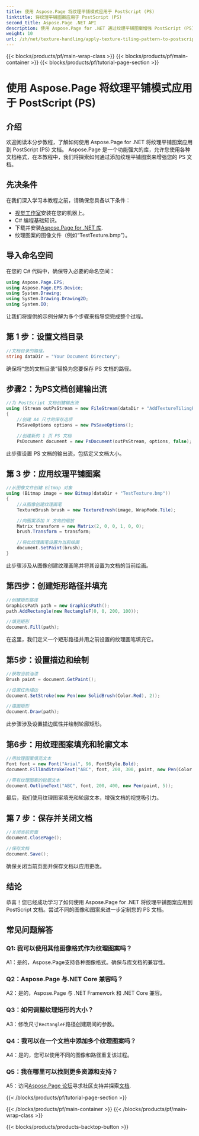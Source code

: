 ```yaml
---
title: 使用 Aspose.Page 将纹理平铺模式应用于 PostScript (PS)
linktitle: 将纹理平铺图案应用于 PostScript (PS)
second_title: Aspose.Page .NET API
description: 使用 Aspose.Page for .NET 通过纹理平铺图案增强 PostScript (PS) 文档。请按照我们的分步指南进行创意操作。
weight: 10
url: /zh/net/texture-handling/apply-texture-tiling-pattern-to-postscript-ps/
---
```


{{< blocks/products/pf/main-wrap-class >}}
{{< blocks/products/pf/main-container >}}
{{< blocks/products/pf/tutorial-page-section >}}

# 使用 Aspose.Page 将纹理平铺模式应用于 PostScript (PS)

## 介绍

欢迎阅读本分步教程，了解如何使用 Aspose.Page for .NET 将纹理平铺图案应用到 PostScript (PS) 文档。 Aspose.Page 是一个功能强大的库，允许您使用各种文档格式，在本教程中，我们将探索如何通过添加纹理平铺图案来增强您的 PS 文档。

## 先决条件

在我们深入学习本教程之前，请确保您具备以下条件：

- [视觉工作室](https://visualstudio.microsoft.com/)安装在您的机器上。
- C# 编程基础知识。
- 下载并安装[Aspose.Page for .NET 库](https://releases.aspose.com/page/net/).
- 纹理图案的图像文件（例如“TestTexture.bmp”）。

## 导入命名空间

在您的 C# 代码中，确保导入必要的命名空间：

```csharp
using Aspose.Page.EPS;
using Aspose.Page.EPS.Device;
using System.Drawing;
using System.Drawing.Drawing2D;
using System.IO;
```

让我们将提供的示例分解为多个步骤来指导您完成整个过程。

## 第 1 步：设置文档目录

```csharp
//文档目录的路径。
string dataDir = "Your Document Directory";
```

确保将“您的文档目录”替换为您要保存 PS 文档的路径。

## 步骤2：为PS文档创建输出流

```csharp
//为 PostScript 文档创建输出流
using (Stream outPsStream = new FileStream(dataDir + "AddTextureTilingPattern_outPS.ps", FileMode.Create))
{
    //创建 A4 尺寸的保存选项
    PsSaveOptions options = new PsSaveOptions();

    //创建新的 1 页 PS 文档
    PsDocument document = new PsDocument(outPsStream, options, false);
```

此步骤设置 PS 文档的输出流，包括定义文档大小。

## 第 3 步：应用纹理平铺图案

```csharp
//从图像文件创建 Bitmap 对象
using (Bitmap image = new Bitmap(dataDir + "TestTexture.bmp"))
{
    //从图像创建纹理画笔
    TextureBrush brush = new TextureBrush(image, WrapMode.Tile);

    //向图案添加 X 方向的缩放
    Matrix transform = new Matrix(2, 0, 0, 1, 0, 0);
    brush.Transform = transform;

    //将此纹理画笔设置为当前绘画
    document.SetPaint(brush);
}
```

此步骤涉及从图像创建纹理画笔并将其设置为文档的当前绘画。

## 第四步：创建矩形路径并填充

```csharp
//创建矩形路径
GraphicsPath path = new GraphicsPath();
path.AddRectangle(new RectangleF(0, 0, 200, 100));

//填充矩形
document.Fill(path);
```

在这里，我们定义一个矩形路径并用之前设置的纹理画笔填充它。

## 第5步：设置描边和绘制

```csharp
//获取当前油漆
Brush paint = document.GetPaint();

//设置红色描边
document.SetStroke(new Pen(new SolidBrush(Color.Red), 2));

//描画矩形
document.Draw(path);
```

此步骤涉及设置描边属性并绘制轮廓矩形。

## 第6步：用纹理图案填充和轮廓文本

```csharp
//用纹理图案填充文本
Font font = new Font("Arial", 96, FontStyle.Bold);
document.FillAndStrokeText("ABC", font, 200, 300, paint, new Pen(Color.Black, 2));

//带有纹理图案的轮廓文本
document.OutlineText("ABC", font, 200, 400, new Pen(paint, 5));
```

最后，我们使用纹理图案填充和轮廓文本，增强文档的视觉吸引力。

## 第 7 步：保存并关闭文档

```csharp
//关闭当前页面
document.ClosePage();

//保存文档
document.Save();
```

确保关闭当前页面并保存文档以应用更改。

## 结论

恭喜！您已经成功学习了如何使用 Aspose.Page for .NET 将纹理平铺图案应用到 PostScript 文档。尝试不同的图像和图案来进一步定制您的 PS 文档。

## 常见问题解答

### Q1: 我可以使用其他图像格式作为纹理图案吗？

A1：是的，Aspose.Page支持各种图像格式。确保与库文档的兼容性。

### Q2：Aspose.Page 与.NET Core 兼容吗？

A2：是的，Aspose.Page 与 .NET Framework 和 .NET Core 兼容。

### Q3：如何调整纹理矩形的大小？

 A3：修改尺寸`RectangleF`路径创建期间的参数。

### Q4：我可以在一个文档中添加多个纹理图案吗？

A4：是的，您可以使用不同的图像和路径重复该过程。

### Q5：我在哪里可以找到更多资源和支持？

 A5：访问[Aspose.Page 论坛](https://forum.aspose.com/c/page/39)寻求社区支持并探索[文档](https://reference.aspose.com/page/net/).

{{< /blocks/products/pf/tutorial-page-section >}}

{{< /blocks/products/pf/main-container >}}
{{< /blocks/products/pf/main-wrap-class >}}

{{< blocks/products/products-backtop-button >}}
